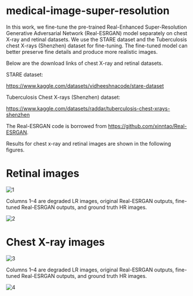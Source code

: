 # medical-image-super-resolution
 
In this work, we fine-tune the pre-trained Real-Enhanced Super-Resolution Generative Adversarial Network (Real-ESRGAN) model separately on chest X-ray and retinal datasets. We use the STARE dataset and the Tuberculosis chest X-rays (Shenzhen) dataset for fine-tuning. The fine-tuned model can better preserve fine details and produce more realistic images. 

Below are the download links of chest X-ray and retinal datasets.

STARE dataset:

https://www.kaggle.com/datasets/vidheeshnacode/stare-dataset

Tuberculosis Chest X-rays (Shenzhen) dataset: 

https://www.kaggle.com/datasets/raddar/tuberculosis-chest-xrays-shenzhen

The Real-ESRGAN code is borrowed from https://github.com/xinntao/Real-ESRGAN.

Results for chest x-ray and retinal images are shown in the following figures.

# Retinal images 

![1](https://github.com/alireza-aghelan/medical-image-super-resolution/assets/47056654/859537c8-2f8e-44b0-bec4-e5452299a66e)

Columns 1–4 are degraded LR images, original Real-ESRGAN outputs, fine-tuned Real-ESRGAN outputs, and ground truth HR images. 

![2](https://github.com/alireza-aghelan/medical-image-super-resolution/assets/47056654/0ff3d613-5b36-4ec4-984f-ce7050143688)

# Chest X-ray images 

![3](https://github.com/alireza-aghelan/medical-image-super-resolution/assets/47056654/168e1c37-6694-4e7d-93e9-a2778fb66f1f)

Columns 1–4 are degraded LR images, original Real-ESRGAN outputs, fine-tuned Real-ESRGAN outputs, and ground truth HR images. 

![4](https://github.com/alireza-aghelan/medical-image-super-resolution/assets/47056654/a76529ef-bd65-4fbc-ab19-c03d6e8b0b27)

